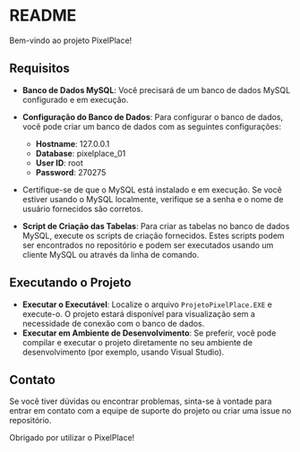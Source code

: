 # README

Bem-vindo ao projeto PixelPlace!

## Requisitos

- **Banco de Dados MySQL**: Você precisará de um banco de dados MySQL configurado e em execução.
- **Configuração do Banco de Dados**: Para configurar o banco de dados, você pode criar um banco de dados com as seguintes configurações:

  - **Hostname**: 127.0.0.1
  - **Database**: pixelplace_01
  - **User ID**: root
  - **Password**: 270275

- Certifique-se de que o MySQL está instalado e em execução. Se você estiver usando o MySQL localmente, verifique se a senha e o nome de usuário fornecidos são corretos.
- **Script de Criação das Tabelas**: Para criar as tabelas no banco de dados MySQL, execute os scripts de criação fornecidos. Estes scripts podem ser encontrados no repositório e podem ser executados usando um cliente MySQL ou através da linha de comando.

## Executando o Projeto

- **Executar o Executável**: Localize o arquivo `ProjetoPixelPlace.EXE` e execute-o. O projeto estará disponível para visualização sem a necessidade de conexão com o banco de dados.
- **Executar em Ambiente de Desenvolvimento**: Se preferir, você pode compilar e executar o projeto diretamente no seu ambiente de desenvolvimento (por exemplo, usando Visual Studio).

## Contato

Se você tiver dúvidas ou encontrar problemas, sinta-se à vontade para entrar em contato com a equipe de suporte do projeto ou criar uma issue no repositório.

Obrigado por utilizar o PixelPlace!
